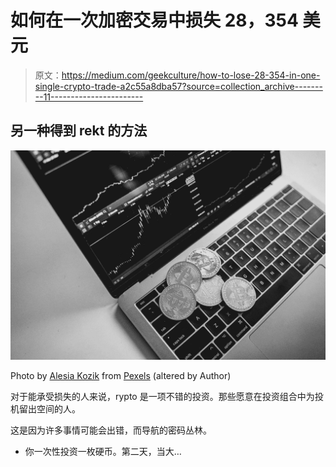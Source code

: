 # 如何在一次加密交易中损失 28，354 美元

> 原文：<https://medium.com/geekculture/how-to-lose-28-354-in-one-single-crypto-trade-a2c55a8dba57?source=collection_archive---------11----------------------->

## 另一种得到 rekt 的方法

![](img/9e88e30fae3fbd84264832128d310245.png)

Photo by [Alesia Kozik](https://www.pexels.com/@alesiakozik/) from [Pexels](https://www.pexels.com/photo/coins-on-top-of-a-laptop-6770774/) (altered by Author)

对于能承受损失的人来说，rypto 是一项不错的投资。那些愿意在投资组合中为投机留出空间的人。

这是因为许多事情可能会出错，而导航的密码丛林。

*   你一次性投资一枚硬币。第二天，当大…